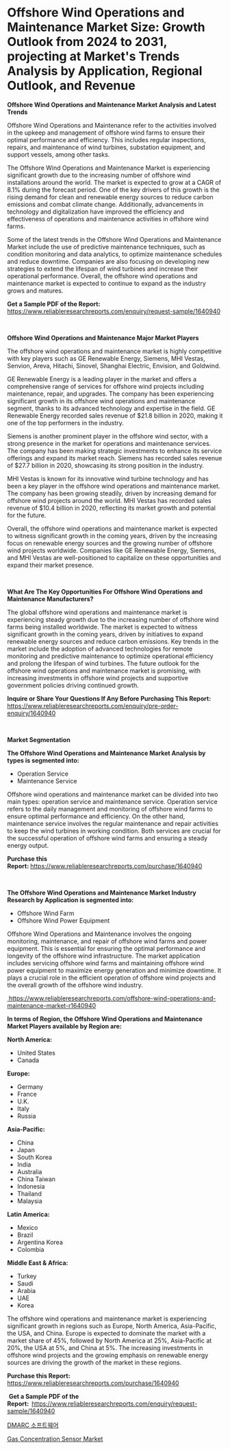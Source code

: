 <p><h1>Offshore Wind Operations and Maintenance Market Size: Growth Outlook from 2024 to 2031, projecting at Market's Trends Analysis by Application, Regional Outlook, and Revenue</h1></p><p><strong>Offshore Wind Operations and Maintenance Market Analysis and Latest Trends</strong></p>
<p><p>Offshore Wind Operations and Maintenance refer to the activities involved in the upkeep and management of offshore wind farms to ensure their optimal performance and efficiency. This includes regular inspections, repairs, and maintenance of wind turbines, substation equipment, and support vessels, among other tasks. </p><p>The Offshore Wind Operations and Maintenance Market is experiencing significant growth due to the increasing number of offshore wind installations around the world. The market is expected to grow at a CAGR of 8.1% during the forecast period. One of the key drivers of this growth is the rising demand for clean and renewable energy sources to reduce carbon emissions and combat climate change. Additionally, advancements in technology and digitalization have improved the efficiency and effectiveness of operations and maintenance activities in offshore wind farms.</p><p>Some of the latest trends in the Offshore Wind Operations and Maintenance Market include the use of predictive maintenance techniques, such as condition monitoring and data analytics, to optimize maintenance schedules and reduce downtime. Companies are also focusing on developing new strategies to extend the lifespan of wind turbines and increase their operational performance. Overall, the offshore wind operations and maintenance market is expected to continue to expand as the industry grows and matures.</p></p>
<p><strong>Get a Sample PDF of the Report:&nbsp;</strong> <a href="https://www.reliableresearchreports.com/enquiry/request-sample/1640940">https://www.reliableresearchreports.com/enquiry/request-sample/1640940</a></p>
<p>&nbsp;</p>
<p><strong>Offshore Wind Operations and Maintenance Major Market Players</strong></p>
<p><p>The offshore wind operations and maintenance market is highly competitive with key players such as GE Renewable Energy, Siemens, MHI Vestas, Senvion, Areva, Hitachi, Sinovel, Shanghai Electric, Envision, and Goldwind. </p><p>GE Renewable Energy is a leading player in the market and offers a comprehensive range of services for offshore wind projects including maintenance, repair, and upgrades. The company has been experiencing significant growth in its offshore wind operations and maintenance segment, thanks to its advanced technology and expertise in the field. GE Renewable Energy recorded sales revenue of $21.8 billion in 2020, making it one of the top performers in the industry.</p><p>Siemens is another prominent player in the offshore wind sector, with a strong presence in the market for operations and maintenance services. The company has been making strategic investments to enhance its service offerings and expand its market reach. Siemens has recorded sales revenue of $27.7 billion in 2020, showcasing its strong position in the industry.</p><p>MHI Vestas is known for its innovative wind turbine technology and has been a key player in the offshore wind operations and maintenance market. The company has been growing steadily, driven by increasing demand for offshore wind projects around the world. MHI Vestas has recorded sales revenue of $10.4 billion in 2020, reflecting its market growth and potential for the future.</p><p>Overall, the offshore wind operations and maintenance market is expected to witness significant growth in the coming years, driven by the increasing focus on renewable energy sources and the growing number of offshore wind projects worldwide. Companies like GE Renewable Energy, Siemens, and MHI Vestas are well-positioned to capitalize on these opportunities and expand their market presence.</p></p>
<p>&nbsp;</p>
<p><strong>What Are The Key Opportunities For Offshore Wind Operations and Maintenance Manufacturers?</strong></p>
<p><p>The global offshore wind operations and maintenance market is experiencing steady growth due to the increasing number of offshore wind farms being installed worldwide. The market is expected to witness significant growth in the coming years, driven by initiatives to expand renewable energy sources and reduce carbon emissions. Key trends in the market include the adoption of advanced technologies for remote monitoring and predictive maintenance to optimize operational efficiency and prolong the lifespan of wind turbines. The future outlook for the offshore wind operations and maintenance market is promising, with increasing investments in offshore wind projects and supportive government policies driving continued growth.</p></p>
<p><strong>Inquire or Share Your Questions If Any Before Purchasing This Report:</strong> <a href="https://www.reliableresearchreports.com/enquiry/pre-order-enquiry/1640940">https://www.reliableresearchreports.com/enquiry/pre-order-enquiry/1640940</a></p>
<p>&nbsp;</p>
<p><strong>Market Segmentation</strong></p>
<p><strong>The Offshore Wind Operations and Maintenance Market Analysis by types is segmented into:</strong></p>
<p><ul><li>Operation Service</li><li>Maintenance Service</li></ul></p>
<p><p>Offshore wind operations and maintenance market can be divided into two main types: operation service and maintenance service. Operation service refers to the daily management and monitoring of offshore wind farms to ensure optimal performance and efficiency. On the other hand, maintenance service involves the regular maintenance and repair activities to keep the wind turbines in working condition. Both services are crucial for the successful operation of offshore wind farms and ensuring a steady energy output.</p></p>
<p><strong>Purchase this Report:&nbsp;</strong><a href="https://www.reliableresearchreports.com/purchase/1640940">https://www.reliableresearchreports.com/purchase/1640940</a></p>
<p>&nbsp;</p>
<p><strong>The Offshore Wind Operations and Maintenance Market Industry Research by Application is segmented into:</strong></p>
<p><ul><li>Offshore Wind Farm</li><li>Offshore Wind Power Equipment</li></ul></p>
<p><p>Offshore Wind Operations and Maintenance involves the ongoing monitoring, maintenance, and repair of offshore wind farms and power equipment. This is essential for ensuring the optimal performance and longevity of the offshore wind infrastructure. The market application includes servicing offshore wind farms and maintaining offshore wind power equipment to maximize energy generation and minimize downtime. It plays a crucial role in the efficient operation of offshore wind projects and the overall growth of the offshore wind industry.</p></p>
<p><a href="https://www.reliableresearchreports.com/offshore-wind-operations-and-maintenance-market-r1640940">&nbsp;https://www.reliableresearchreports.com/offshore-wind-operations-and-maintenance-market-r1640940</a></p>
<p><strong>In terms of Region, the Offshore Wind Operations and Maintenance Market Players available by Region are:</strong></p>
<p>
    <p> <strong> North America: </strong>
        <ul>
            <li>United States</li>
            <li>Canada</li>
        </ul>
        </p> 
    <p> <strong> Europe: </strong>
        <ul>
            <li>Germany</li>
            <li>France</li>
            <li>U.K.</li>
            <li>Italy</li>
            <li>Russia</li>
        </ul>
        </p> 
    <p> <strong> Asia-Pacific: </strong>
        <ul>
            <li>China</li>
            <li>Japan</li>
            <li>South Korea</li>
            <li>India</li>
            <li>Australia</li>
            <li>China Taiwan</li>
            <li>Indonesia</li>
            <li>Thailand</li>
            <li>Malaysia</li>
        </ul>
        </p> 
    <p> <strong> Latin America: </strong>
        <ul>
            <li>Mexico</li>
            <li>Brazil</li>
            <li>Argentina Korea</li>
            <li>Colombia</li>
        </ul>
        </p> 
    <p> <strong> Middle East & Africa: </strong>
        <ul>
            <li>Turkey</li>
            <li>Saudi</li>
            <li>Arabia</li>
            <li>UAE</li>
            <li>Korea</li>
        </ul>
    </p>
    </p>
<p><p>The offshore wind operations and maintenance market is experiencing significant growth in regions such as Europe, North America, Asia-Pacific, the USA, and China. Europe is expected to dominate the market with a market share of 45%, followed by North America at 25%, Asia-Pacific at 20%, the USA at 5%, and China at 5%. The increasing investments in offshore wind projects and the growing emphasis on renewable energy sources are driving the growth of the market in these regions.</p></p>
<p><strong>Purchase this Report: </strong><a href="https://www.reliableresearchreports.com/purchase/1640940">https://www.reliableresearchreports.com/purchase/1640940</a></p>
<p>&nbsp;<strong>Get a Sample PDF of the Report:&nbsp;&nbsp;</strong><a href="https://www.reliableresearchreports.com/enquiry/request-sample/1640940">https://www.reliableresearchreports.com/enquiry/request-sample/1640940</a></p>
<p><strong></strong></p>
<p><p><a href="https://github.com/chupp85/Market-Research-Report-List-1/blob/main/7093246159293.md">DMARC 소프트웨어</a></p><p><a href="https://github.com/Airanohannonzb68e5pb53oc1/Market-Research-Report-List-3/blob/main/gas-concentration-sensor-market.md">Gas Concentration Sensor Market</a></p></p>